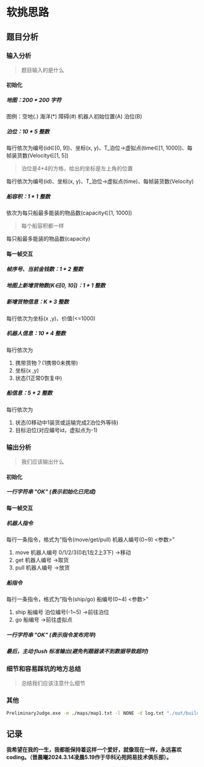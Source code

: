 # 软挑思路

## 题目分析

### 输入分析

>题目输入的是什么

#### 初始化

##### 地图：200 * 200 字符

图例：空地(.)  海洋(*)  障碍(#)  机器人初始位置(A)  泊位(B)

##### 泊位：10 * 5 整数

每行依次为编号(id∈[0, 9])、坐标(x, y)、T_泊位→虚拟点(time∈[1, 1000])、每帧装货数(Velocity∈[1, 5])
>泊位是4*4的方格，给出的坐标是左上角的位置

每行依次为编号(id)、坐标(x, y)、T_泊位→虚拟点(time)、每帧装货数(Velocity)

##### 船容积：1 * 1 整数

依次为每只船最多能装的物品数(capacity∈[1, 1000])
>每个船容积都一样

每只船最多能装的物品数(capacity)

#### 每一帧交互

##### 帧序号、当前金钱数：1 * 2 整数

##### 地图上新增货物数(K∈[0, 10])：1 * 1 整数

##### 新增货物信息：K * 3 整数

每行依次为坐标(x ,y)、价值(<=1000)

##### 机器人信息：10 * 4 整数

每行依次为

1. 携带货物？(1携带0未携带)
2. 坐标(x ,y)
3. 状态(1正常0恢复中)

##### 船信息：5 * 2 整数

每行依次为

1. 状态(0移动中1装货或运输完成2泊位外等待)
2. 目标泊位(对应编号id，虚拟点为-1)

### 输出分析

>我们应该输出什么

#### 初始化

##### 一行字符串 "OK" (表示初始化已完成)

#### 每一帧交互

##### 机器人指令

每行一条指令，格式为“指令(move/get/pull) 机器人编号(0~9) <参数>”

1. move 机器人编号 0/1/2/3(0右1左2上3下)   →移动
2. get 机器人编号                         →取货
3. pull 机器人编号                        →放货

##### 船指令

每行一条指令，格式为“指令(ship/go) 船编号(0~4) <参数>”

1. ship 船编号 泊位编号(-1~5)   →前往泊位
2. go 船编号                   →前往虚拟点

##### 一行字符串 "OK" (表示指令发布完毕)

##### 最后，主动 flush 标准输出(避免判题器读不到数据导致超时)

### 细节和容易踩坑的地方总结

>总结我们应该注意什么细节

### 其他

```bash
PreliminaryJudge.exe -m ./maps/map1.txt -l NONE -d log.txt "./out/build/x64-debug/main.exe"
```

## 记录

**我希望在我的一生，我都能保持着这样一个爱好，就像现在一样，永远喜欢coding。（晋晨曦2024.3.14凌晨5.19作于华科沁苑网易技术俱乐部）。**
